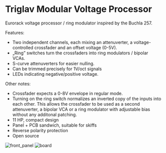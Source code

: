 # Triglav Modular Voltage Processor
Eurorack voltage processor / ring modulator inspired by the Buchla 257.

Features:

* Two independent channels, each mixing an attenuverter, a voltage-controlled crossfader and an offset voltage (0-5V).
* „Ring” switches turn the crossfaders into ring modulators / bipolar VCAs.
* S-curve attenuverters for easier nulling.
* Can be trimmed precisely for 1V/oct signals
* LEDs indicating negative/positive voltage.


Other notes:
* Crossfader expects a 0-8V envelope in regular mode.
* Turning on the ring switch normalizes an inverted copy of the inputs into each other. This allows the crossfader to be used as a second attenuverter, a bipolar VCA or a ring modulator with adjustable bias without any additonal patching.
* 11 HP, compact design
* Panel + PCB sandwich, suitable for skiffs
* Reverse polarity protection
* Open source

![front_panel](https://user-images.githubusercontent.com/3920717/165110925-3a4b16a3-c1ba-4209-b8f3-ab8f2d4c1552.png)
![board](https://user-images.githubusercontent.com/3920717/165110461-3259a629-43a1-4888-9cee-da92e5d26d03.png)
